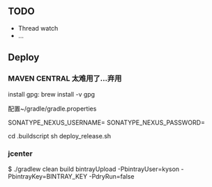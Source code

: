## TODO

- Thread watch
- ...

## Deploy

### MAVEN CENTRAL 太难用了...弃用

install gpg: brew install -v gpg

配置~/gradle/gradle.properties

SONATYPE_NEXUS_USERNAME=
SONATYPE_NEXUS_PASSWORD=

cd .buildscript
sh deploy_release.sh

### jcenter

$ ./gradlew clean build bintrayUpload -PbintrayUser=kyson -PbintrayKey=BINTRAY_KEY -PdryRun=false